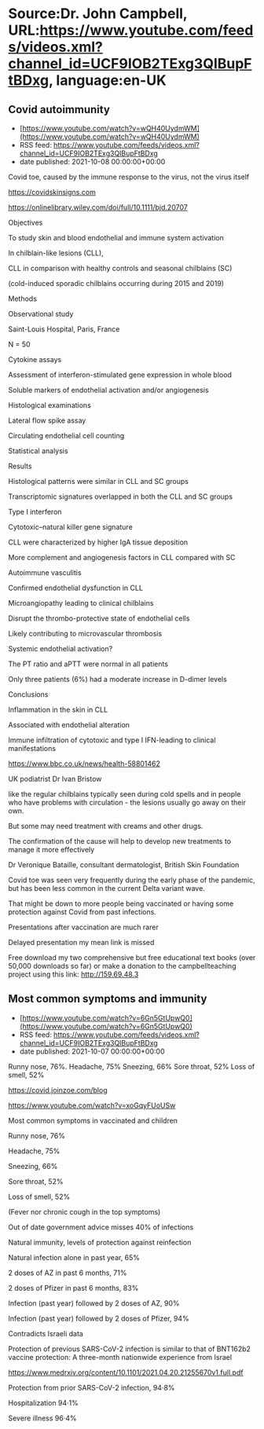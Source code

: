 # Source:Dr. John Campbell, URL:https://www.youtube.com/feeds/videos.xml?channel_id=UCF9IOB2TExg3QIBupFtBDxg, language:en-UK

## Covid autoimmunity
 - [https://www.youtube.com/watch?v=wQH40UydmWM](https://www.youtube.com/watch?v=wQH40UydmWM)
 - RSS feed: https://www.youtube.com/feeds/videos.xml?channel_id=UCF9IOB2TExg3QIBupFtBDxg
 - date published: 2021-10-08 00:00:00+00:00

Covid toe, caused by the immune response to the virus, not the virus itself

https://covidskinsigns.com

https://onlinelibrary.wiley.com/doi/full/10.1111/bjd.20707

Objectives

To study skin and blood endothelial and immune system activation

In chilblain-like lesions (CLL),

CLL in comparison with healthy controls and seasonal chilblains (SC)

(cold-induced sporadic chilblains occurring during 2015 and 2019)

Methods

Observational study

Saint-Louis Hospital, Paris, France

N = 50

Cytokine assays

Assessment of interferon-stimulated gene expression in whole blood

Soluble markers of endothelial activation and/or angiogenesis

Histological examinations

Lateral flow spike assay

Circulating endothelial cell counting

Statistical analysis

Results

Histological patterns were similar in CLL and SC groups

Transcriptomic signatures overlapped in both the CLL and SC groups

Type I interferon

Cytotoxic–natural killer gene signature

CLL were characterized by higher IgA tissue deposition

More complement and angiogenesis factors in CLL compared with SC

Autoimmune vasculitis

Confirmed endothelial dysfunction in CLL

Microangiopathy leading to clinical chilblains

Disrupt the thrombo-protective state of endothelial cells

Likely contributing to microvascular thrombosis

Systemic endothelial activation?

The PT ratio and aPTT were normal in all patients

Only three patients (6%) had a moderate increase in D-dimer levels

Conclusions

Inflammation in the skin in CLL

Associated with endothelial alteration

Immune infiltration of cytotoxic and type I IFN-leading to clinical manifestations

https://www.bbc.co.uk/news/health-58801462

UK podiatrist Dr Ivan Bristow

like the regular chilblains typically seen during cold spells and in people who have problems with circulation - the lesions usually go away on their own. 

But some may need treatment with creams and other drugs.

The confirmation of the cause will help to develop new treatments to manage it more effectively


Dr Veronique Bataille, consultant dermatologist, British Skin Foundation

Covid toe was seen very frequently during the early phase of the pandemic, but has been less common in the current Delta variant wave.

That might be down to more people being vaccinated or having some protection against Covid from past infections. 

Presentations after vaccination are much rarer

Delayed presentation my mean link is missed

Free download my two comprehensive but free educational text books (over 50,000 downloads so far) or make a donation to the campbellteaching project using this link: http://159.69.48.3

## Most common symptoms and immunity
 - [https://www.youtube.com/watch?v=6Gn5GtUpwQ0](https://www.youtube.com/watch?v=6Gn5GtUpwQ0)
 - RSS feed: https://www.youtube.com/feeds/videos.xml?channel_id=UCF9IOB2TExg3QIBupFtBDxg
 - date published: 2021-10-07 00:00:00+00:00

Runny nose, 76%. Headache, 75%  Sneezing, 66%  Sore throat, 52%  Loss of smell, 52%

https://covid.joinzoe.com/blog

https://www.youtube.com/watch?v=xoGqyFUoUSw

Most common symptoms in vaccinated and children

Runny nose, 76%

Headache, 75%

Sneezing, 66%

Sore throat, 52%

Loss of smell, 52%

(Fever nor chronic cough in the top symptoms)

Out of date government advice misses 40% of infections

Natural immunity, levels of protection against reinfection

Natural infection alone in past year, 65%

2 doses of AZ in past 6 months, 71%

2 doses of Pfizer in past 6 months, 83%

Infection (past year) followed by 2 doses of AZ, 90%

Infection (past year) followed by 2 doses of Pfizer, 94%

Contradicts Israeli data

Protection of previous SARS-CoV-2 infection is similar to that of BNT162b2 vaccine protection: A three-month nationwide experience from Israel 

https://www.medrxiv.org/content/10.1101/2021.04.20.21255670v1.full.pdf
 
Protection from prior SARS-CoV-2 infection, 94·8%

Hospitalization 94·1% 

Severe illness 96·4%

